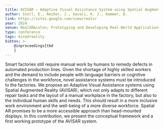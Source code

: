 ```yaml
---
title: AVISAR – Adaptive Visual Assistance System using Spatial Augmented Reality for Manual Workplaces in Smart Factories
author: Stoll, E., Reiher, J., Gavali, K. J., Kammer, D.
link: https://sites.google.com/view/realxr
year: 2024
venue: RealXR&colon; Prototyping and Developing Real-World Applications for Extended Reality, June 4, 2024, Arenzano (Genoa), Italy
type: conference
tags: mixedreality
bibtex: >-
    @inproceedings{tbd
    }
---
```

Smart factories still require manual work by humans to remedy defects in automated production lines. Given the shortage of highly skilled workers and the demand to include people with language barriers or cognitive challenges in the workforce, novel assistance systems must be introduced to the factories. We propose an Adaptive Visual Assistance systems using Spatial Augmented Reality (AVISAR), which not only adapts to different repair tasks and the layout of a manual workplace in the factory, but also to the individual human skills and needs. This should result in a more inclusive work environment and the well-being of a more diverse workforce. Spatial AR promises to be a more accessible approach than head-mounted displays. In this contribution, we present the conceptual framework and a first working prototype of the AVISAR system.
